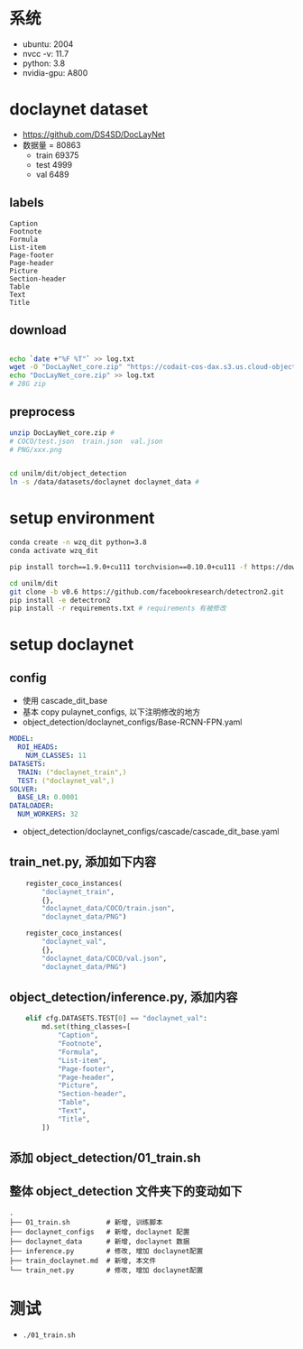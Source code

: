 # 系统
- ubuntu: 2004
- nvcc -v: 11.7
- python: 3.8
- nvidia-gpu: A800

# doclaynet dataset 
- https://github.com/DS4SD/DocLayNet
- 数据量 = 80863
	- train 69375
	- test   4999
	- val    6489

## labels
```
Caption
Footnote
Formula
List-item
Page-footer
Page-header
Picture
Section-header
Table
Text
Title
```

## download
```bash

echo `date +"%F %T"` >> log.txt
wget -O "DocLayNet_core.zip" "https://codait-cos-dax.s3.us.cloud-object-storage.appdomain.cloud/dax-doclaynet/1.0.0/DocLayNet_core.zip"
echo "DocLayNet_core.zip" >> log.txt
# 28G zip
```

## preprocess
```bash
unzip DocLayNet_core.zip # 
# COCO/test.json  train.json  val.json
# PNG/xxx.png


cd unilm/dit/object_detection
ln -s /data/datasets/doclaynet doclaynet_data #
```

# setup environment
```bash
conda create -n wzq_dit python=3.8
conda activate wzq_dit

pip install torch==1.9.0+cu111 torchvision==0.10.0+cu111 -f https://download.pytorch.org/whl/torch_stable.html

cd unilm/dit
git clone -b v0.6 https://github.com/facebookresearch/detectron2.git
pip install -e detectron2
pip install -r requirements.txt # requirements 有被修改
```

# setup doclaynet

## config
- 使用 cascade_dit_base
- 基本 copy pulaynet_configs, 以下注明修改的地方
- object_detection/doclaynet_configs/Base-RCNN-FPN.yaml
```yaml
MODEL:
  ROI_HEADS:
    NUM_CLASSES: 11
DATASETS:
  TRAIN: ("doclaynet_train",)
  TEST: ("doclaynet_val",)
SOLVER:
  BASE_LR: 0.0001
DATALOADER:
  NUM_WORKERS: 32
```
- object_detection/doclaynet_configs/cascade/cascade_dit_base.yaml

## train_net.py, 添加如下内容
```python
    register_coco_instances(
        "doclaynet_train", 
        {}, 
        "doclaynet_data/COCO/train.json", 
        "doclaynet_data/PNG")

    register_coco_instances(
        "doclaynet_val", 
        {}, 
        "doclaynet_data/COCO/val.json", 
        "doclaynet_data/PNG")
```

## object_detection/inference.py, 添加内容
```python
    elif cfg.DATASETS.TEST[0] == "doclaynet_val":
        md.set(thing_classes=[
            "Caption",
            "Footnote",
            "Formula",
            "List-item",
            "Page-footer",
            "Page-header",
            "Picture",
            "Section-header",
            "Table",
            "Text",
            "Title",
        ])
```

## 添加 object_detection/01_train.sh

## 整体 object_detection 文件夹下的变动如下
```
.
├── 01_train.sh         # 新增, 训练脚本
├── doclaynet_configs   # 新增, doclaynet 配置
├── doclaynet_data      # 新增, doclaynet 数据
├── inference.py        # 修改, 增加 doclaynet配置
├── train_doclaynet.md  # 新增, 本文件
└── train_net.py        # 修改, 增加 doclaynet配置
```

# 测试
- `./01_train.sh`

